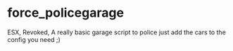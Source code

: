 # force_policegarage
ESX, Revoked, A really basic garage script to police just add the cars to the config you need ;)
